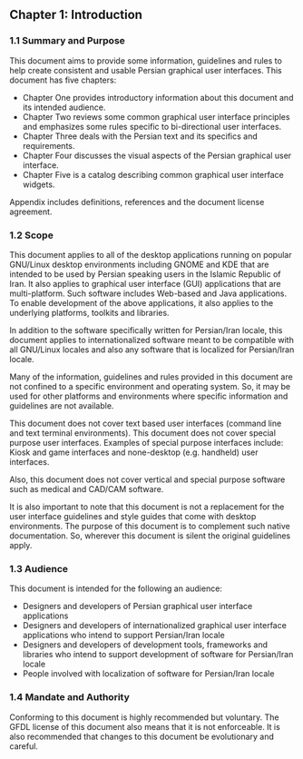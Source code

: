 
Chapter 1: Introduction
-----------------------

### 1.1 Summary and Purpose

This document aims to provide some information, guidelines and rules to help create consistent and usable Persian graphical user interfaces. This document has five chapters:

- Chapter One provides introductory information about this document and its intended audience.
- Chapter Two reviews some common graphical user interface principles and emphasizes some rules specific to bi-directional user interfaces.
- Chapter Three deals with the Persian text and its specifics and requirements.
- Chapter Four discusses the visual aspects of the Persian graphical user interface.
- Chapter Five is a catalog describing common graphical user interface widgets.

Appendix includes definitions, references and the document license agreement.

### 1.2 Scope

This document applies to all of the desktop applications running on popular GNU/Linux desktop environments including GNOME and KDE that are intended to be used by Persian speaking users in the Islamic Republic of Iran. It also applies to graphical user interface (GUI) applications that are multi-platform. Such software includes Web-based and Java applications. To enable development of the above applications, it also applies to the underlying platforms, toolkits and libraries.

In addition to the software specifically written for Persian/Iran locale, this document applies to internationalized software meant to be compatible with all GNU/Linux locales and also any software that is localized for Persian/Iran locale.

Many of the information, guidelines and rules provided in this document are not confined to a specific environment and operating system. So, it may be used for other platforms and environments where specific information and guidelines are not available.

This document does not cover text based user interfaces (command line and text terminal environments). This document does not cover special purpose user interfaces. Examples of special purpose interfaces include: Kiosk and game interfaces and none-desktop (e.g. handheld) user interfaces.

Also, this document does not cover vertical and special purpose software such as medical and CAD/CAM software.

It is also important to note that this document is not a replacement for the user interface guidelines and style guides that come with desktop environments. The purpose of this document is to complement such native documentation. So, wherever this document is silent the original guidelines apply.

### 1.3 Audience

This document is intended for the following an audience:

- Designers and developers of Persian graphical user interface applications
- Designers and developers of internationalized graphical user interface applications who intend to support Persian/Iran locale
- Designers and developers of development tools, frameworks and libraries who intend to support development of software for Persian/Iran locale
- People involved with localization of software for Persian/Iran locale

### 1.4 Mandate and Authority

Conforming to this document is highly recommended but voluntary. The GFDL license of this document also means that it is not enforceable. It is also recommended that changes to this document be evolutionary and careful.
